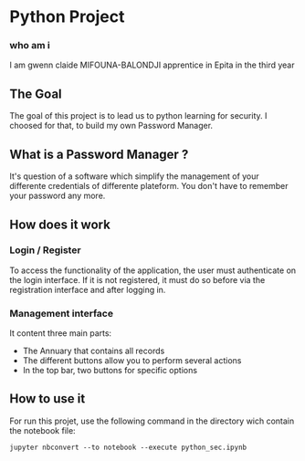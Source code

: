 # Python Project

### who am i

I am gwenn claide MIFOUNA-BALONDJI apprentice in Epita in the third year

## The Goal

The goal of this project is to lead us to python learning for security. I choosed for that, to build my own Password Manager.

## What is a Password Manager ?

It's question of a software which  simplify the management of your differente credentials of differente plateform. You don't have to remember your password any more.

## How does it work

### Login / Register

To access the functionality of the application, the user must authenticate on the login interface. If it is not registered, it must do so before via the registration interface and after logging in.

### Management interface

It content three main parts: <br>
 * The Annuary that contains all records
 * The different buttons allow you to perform several actions
 * In the top bar, two buttons for specific options 

## How to use it

For run this projet, use the following command in the directory wich contain the notebook file: <br>
```
jupyter nbconvert --to notebook --execute python_sec.ipynb
```